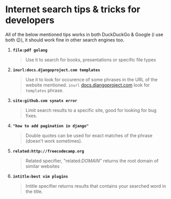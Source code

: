 # Internet search tips & tricks for developers



All of the below mentioned tips works in both DuckDuckGo & Google (i use both :wink:), it should work fine in other search engines too.

1. **`file:pdf golang`**

   > Use it to search for books, presentations or specific file types

2. **`inurl:docs.djangoproject.com templates`**

   > Use it to look for occurence of some phrases in the URL of the website mentioned.
   `inurl` [docs.djangoproject.com](https://docs.djangoproject.com) look for `templates` phrase.

3. **`site:github.com synatx error`**

   > Limit search results to a specific site, good for looking for bug fixes.

4. **`"how to add pagination in django"`**

   > Double quotes can be used for exact matches of the phrase (doesn't work sometimes).

5. **`related:http://freecodecamp.org`**

   > Related specifier, "related:_DOMAIN_" returns the root domain of similar websites

6. **`intitle:best vim plugins`** 

   > Intitle specifier returns results that contains your searched word in the title.
